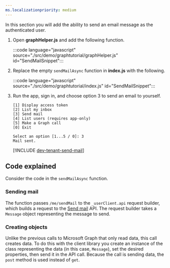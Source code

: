 ```yaml
---
ms.localizationpriority: medium
---
```


<!-- markdownlint-disable MD041 -->

In this section you will add the ability to send an email message as the authenticated user.

1. Open **graphHelper.js** and add the following function.

    :::code language="javascript" source="./src/demo/graphtutorial/graphHelper.js" id="SendMailSnippet":::

1. Replace the empty `sendMailAsync` function in **index.js** with the following.

    :::code language="javascript" source="./src/demo/graphtutorial/index.js" id="SendMailSnippet":::

1. Run the app, sign in, and choose option 3 to send an email to yourself.

    ```Shell
    [1] Display access token
    [2] List my inbox
    [3] Send mail
    [4] List users (requires app-only)
    [5] Make a Graph call
    [0] Exit

    Select an option [1...5 / 0]: 3
    Mail sent.
    ```

    [!INCLUDE [dev-tenant-send-mail](../shared/dev-tenant-send-mail.md)]

## Code explained

Consider the code in the `sendMailAsync` function.

### Sending mail

The function passes `/me/sendMail` to the `_userClient.api` request builder, which builds a request to the [Send mail](/graph/api/user-sendmail) API. The request builder takes a `Message` object representing the message to send.

### Creating objects

Unlike the previous calls to Microsoft Graph that only read data, this call creates data. To do this with the client library you create an instance of the class representing the data (in this case, `Message`), set the desired properties, then send it in the API call. Because the call is sending data, the `post` method is used instead of `get`.
